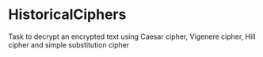 # HistoricalCiphers
Task to decrypt an encrypted text using Caesar cipher, Vigenere cipher, Hill cipher and simple substitution cipher
